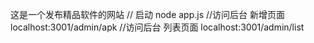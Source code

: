 这是一个发布精品软件的网站
// 启动
  node app.js
//访问后台 新增页面
  localhost:3001/admin/apk
//访问后台 列表页面
  localhost:3001/admin/list
